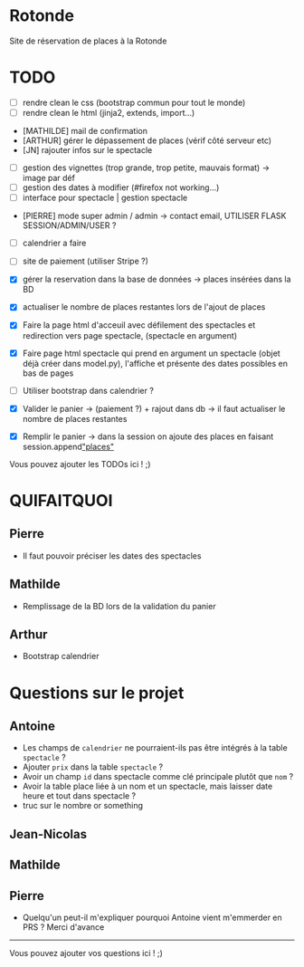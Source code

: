 # Rotonde

Site de réservation de places à la Rotonde

# TODO

- [ ] rendre clean le css (bootstrap commun pour tout le monde)
- [ ] rendre clean le html (jinja2, extends, import...)
- [MATHILDE] mail de confirmation
- [ARTHUR] gérer le dépassement de places (vérif côté serveur etc)
- [JN] rajouter infos sur le spectacle
- [ ] gestion des vignettes (trop grande, trop petite, mauvais format) -> image par déf
- [ ] gestion des dates à modifier (#firefox not working...)
- [ ] interface pour spectacle | gestion spectacle
- [PIERRE] mode super admin / admin -> contact email, UTILISER FLASK SESSION/ADMIN/USER ?
- [ ] calendrier a faire
- [ ] site de paiement (utiliser Stripe ?)
- [x] gérer la reservation dans la base de données -> places insérées dans la BD
- [x] actualiser le nombre de places restantes lors de l'ajout de places
- [x] Faire la page html d'acceuil avec défilement des spectacles et redirection vers page spectacle, (spectacle en argument)
- [x] Faire page html spectacle qui prend en argument un spectacle (objet déjà créer dans model.py), l'affiche et présente des dates possibles en bas de pages
- [ ] Utiliser bootstrap dans calendrier ?
- [x] Valider le panier -> (paiement ?) + rajout dans db -> il faut actualiser le nombre de places restantes
- [x] Remplir le panier -> dans la session on ajoute des places en faisant session.append["places"](place)




Vous pouvez ajouter les TODOs ici ! ;)

# QUIFAITQUOI
## Pierre
 - Il faut pouvoir préciser les dates des spectacles
 
## Mathilde
 - Remplissage de la BD lors de la validation du panier

## Arthur
- Bootstrap calendrier



# Questions sur le projet

## Antoine

- Les champs de `calendrier` ne pourraient-ils pas être intégrés à la table `spectacle` ?
- Ajouter `prix` dans la table `spectacle` ?
- Avoir un champ `id` dans spectacle comme clé principale plutôt que `nom` ?
- Avoir la table place liée à un nom et un spectacle, mais laisser date heure et tout dans spectacle ?
- truc sur le nombre or something

## Jean-Nicolas

## Mathilde

## Pierre

- Quelqu'un peut-il m'expliquer pourquoi Antoine vient m'emmerder en PRS ? Merci d'avance

---

Vous pouvez ajouter vos questions ici ! ;)
